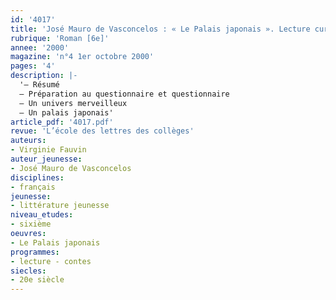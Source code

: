 ```yaml
---
id: '4017'
title: 'José Mauro de Vasconcelos : « Le Palais japonais ». Lecture cursive'
rubrique: 'Roman [6e]'
annee: '2000'
magazine: 'n°4 1er octobre 2000'
pages: '4'
description: |-
  '– Résumé
  – Préparation au questionnaire et questionnaire
  – Un univers merveilleux
  – Un palais japonais'
article_pdf: '4017.pdf'
revue: 'L’école des lettres des collèges'
auteurs:
- Virginie Fauvin
auteur_jeunesse:
- José Mauro de Vasconcelos
disciplines:
- français
jeunesse:
- littérature jeunesse
niveau_etudes:
- sixième
oeuvres:
- Le Palais japonais
programmes:
- lecture - contes
siecles:
- 20e siècle
---
```

